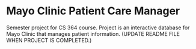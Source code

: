 # Mayo Clinic Patient Care Manager
Semester project for CS 364 course. Project is an interactive database for Mayo Clinic that manages patient information. (UPDATE README FILE WHEN PROJECT IS COMPLETED.)
